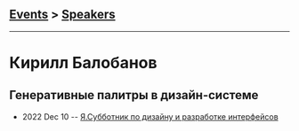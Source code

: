 ## [Events](../README.md) > [Speakers](../speakers.md)
---

# Кирилл Балобанов

## Генеративные палитры в дизайн-системе
- 2022 Dec 10 -- [Я.Субботник по дизайну и разработке интерфейсов](https://youtu.be/DfzPuhalWoA)    
